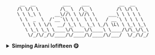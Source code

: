          __  __          ___    ___           __  __     
        /\ \/\ \        /\_ \  /\_ \         /\ \/\ \    
        \ \ \_\ \     __\//\ \ \//\ \     ___\ \ \ \ \   
         \ \  _  \  /'__`\\ \ \  \ \ \   / __`\ \ \ \ \  
          \ \ \ \ \/\  __/ \_\ \_ \_\ \_/\ \L\ \ \_\ \_\ 
           \ \_\ \_\ \____\/\____\/\____\ \____/\/\_\/\_\
            \/_/\/_/\/____/\/____/\/____/\/___/  \/_/\/_/

<p align="center">
<details>
    <summary><b>Simping Airani Iofifteen 😋</b></summary>

<p align="center">
<img align="center" src="https://github.com/vcyz/vcyz/blob/main/1611902419711.png" />
<p align="center">
<img align="center" src="https://github-readme-stats.vercel.app/api?username=vcyzteen&&show_icons=true&&custom_title=Vcyzteen Github Stats&&hide_border=boolean&&theme=tokyonight" />

<img align="center" src="https://novatorem.vercel.app/api/spotify" />

<p align="center">
<img align="center" src="https://img.shields.io/github/followers/vcyzteen?color=pink&label=Followers&style=for-the-badge" />
<img align="center" src="https://img.shields.io/github/stars/vcyzteen?affiliations=OWNER&color=pink&style=for-the-badge" />

<p align="center">
<img align="center" src="https://img.shields.io/badge/-Git-black?style=flat-square&logo=git" />
<img align="center" src="https://img.shields.io/badge/-GitHub-181717?style=flat-square&logo=github" />
<img align="center" src="https://img.shields.io/badge/-GitLab-FCA121?style=flat-square&logo=gitlab" />
<img align="center" src="https://img.shields.io/badge/-BitBucket-darkblue?style=flat-square&logo=bitbucket" />
<img align="center" src="https://img.shields.io/badge/-VS%20Code-007ACC?style=flat-square&logo=visual-studio-code" />
<img align="center" src="https://img.shields.io/badge/Linux-black?style=flat-square&logo=linux" />
<img align="center" src="https://img.shields.io/badge/Android-05150C?style=flat-square&logo=android" />
<img align="center" src="https://img.shields.io/badge/Java-orange?style=flat-square&logo=java" />
<img align="center" src="https://img.shields.io/badge/Kotlin-black?style=flat-square&logo=kotlin" />
<img align="center" src="https://img.shields.io/badge/Chrome-black?style=flat-square&logo=google-chrome" />
<img align="center" src="https://img.shields.io/badge/Discord-black?style=flat-square&logo=discord" />
<img align="center" src="https://visitor-badge.laobi.icu/badge?page_id=vcyz.vcyz" />

